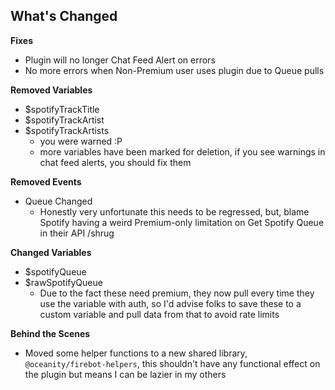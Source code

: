 ## What's Changed

**Fixes**
- Plugin will no longer Chat Feed Alert on errors
- No more errors when Non-Premium user uses plugin due to Queue pulls

**Removed Variables**
- $spotifyTrackTitle
- $spotifyTrackArtist
- $spotifyTrackArtists
  - you were warned :P
  - more variables have been marked for deletion, if you see warnings in chat feed alerts, you should fix them 

**Removed Events**
- Queue Changed
  - Honestly very unfortunate this needs to be regressed, but, blame Spotify having a weird Premium-only limitation on Get Spotify Queue in their API /shrug

**Changed Variables**
- $spotifyQueue
- $rawSpotifyQueue
  - Due to the fact these need premium, they now pull every time they use the variable with auth, so I'd advise folks to save these to a custom variable and pull data from that to avoid rate limits

**Behind the Scenes**
- Moved some helper functions to a new shared library, `@oceanity/firebot-helpers`, this shouldn't have any functional effect on the plugin but means I can be lazier in my others